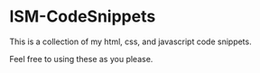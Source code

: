 ISM-CodeSnippets
================

This is a collection of my html, css, and javascript code snippets.

Feel free to using these as you please.